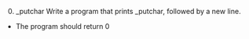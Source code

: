 0. _putchar
Write a program that prints _putchar, followed by a new line.
* The program should return 0
